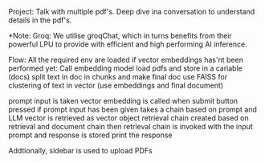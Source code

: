 Project: Talk with multiple pdf's. Deep dive ina conversation to understand details in the pdf's.

*Note: Groq: We utilise groqChat, which in turns benefits from their powerful LPU to provide with efficient and high performing AI inference.

Flow:
  All the required env are loaded
  if vector embeddings has'nt been performed yet:
    Call embedding model
    load pdfs and store in a cariable (docs)
    split text in doc in chunks and make final doc
    use FAISS for clustering of text in vector (use embeddings and final document)

  prompt input is taken
  vector embedding is called when submit button pressed
  if prompt input has been given
    takes a chain based on prompt and LLM
    vector is retrieved as vector object
    retrieval chain created based on retrieval and document chain
    then retrieval chain is invoked with the input prompt and response is stored
    print the response

  Addtionally, sidebar is used to upload PDFs

  
    
